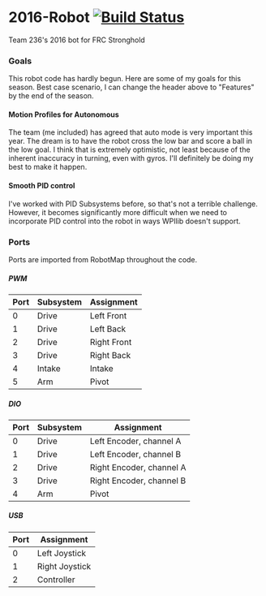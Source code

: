 # 2016-Robot [![Build Status](https://travis-ci.com/Team236/2016-Robot.svg?token=4mPK9HonddnzMs2vmEpY&branch=master)](https://travis-ci.com/Team236/2016-Robot)
Team 236's 2016 bot for FRC Stronghold

### Goals
This robot code has hardly begun. Here are some of my goals for this season.
Best case scenario, I can change the header above to "Features" by the end of
the season.

#### Motion Profiles for Autonomous
The team (me included) has agreed that auto mode is very important this year.
The dream is to have the robot cross the low bar and score a ball in the low 
goal. I think that is extremely optimistic, not least because of the inherent
inaccuracy in turning, even with gyros. I'll definitely be doing my best to
make it happen.

#### Smooth PID control
I've worked with PID Subsystems before, so that's not a terrible challenge.
However, it becomes significantly more difficult when we need to incorporate
PID control into the robot in ways WPIlib doesn't support.

### Ports
Ports are imported from RobotMap throughout the code.

##### PWM

| Port | Subsystem | Assignment
|------|-----------|-----------
| 0 | Drive | Left Front
| 1 | Drive | Left Back
| 2 | Drive | Right Front
| 3 | Drive | Right Back
| 4 | Intake| Intake
| 5 | Arm   | Pivot

##### DIO

| Port | Subsystem | Assignment
|------|-----------|-----------
| 0 | Drive | Left Encoder, channel A
| 1 | Drive | Left Encoder, channel B
| 2 | Drive | Right Encoder, channel A
| 3 | Drive | Right Encoder, channel B
| 4 | Arm   | Pivot

##### USB
| Port | Assignment
|------|-----------
| 0 | Left Joystick
| 1 | Right Joystick
| 2 | Controller
